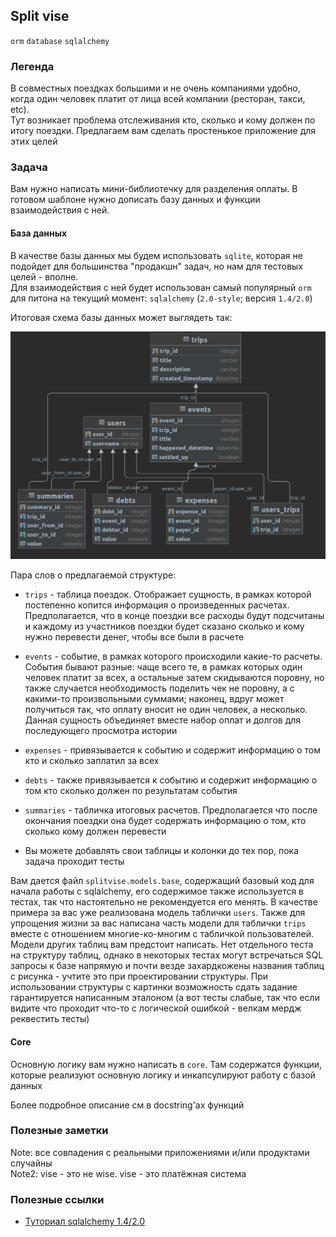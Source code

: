 ## Split vise 

`orm` `database` `sqlalchemy`


### Легенда 

В совместных поездках большими и не очень компаниями удобно, когда один человек платит от лица всей компании (ресторан, такси, etc).   
Тут возникает проблема отслеживания кто, сколько и кому должен по итогу поездки. Предлагаем вам сделать простенькое приложение для этих целей


### Задача 

Вам нужно написать мини-библиотечку для разделения оплаты. В готовом шаблоне нужно дописать базу данных и функции взаимодействия с ней. 

#### База данных

В качестве базы данных мы будем использовать `sqlite`, которая не подойдет для большинства "продакшн" задач, но нам для тестовых целей - вполне.  
Для взаимодействия с ней будет использован самый популярный `orm` для питона на текущий момент: `sqlalchemy` (`2.0-style`; версия `1.4/2.0`)

Итоговая схема базы данных может выглядеть так: 
 
![картинка](schema.png)

Пара слов о предлагаемой структуре:
- `trips` - таблица поездок. Отображает сущность, в рамках которой постепенно копится информация о произведенных расчетах. Предполагается, что в конце поездки все расходы будут подсчитаны и каждому из участников поездки будет сказано сколько и кому нужно перевести денег, чтобы все были в расчете
- `events` - событие, в рамках которого происходили какие-то расчеты. События бывают разные: чаще всего те, в рамках которых один человек платит за всех, а остальные затем скидываются поровну, но также случается необходимость поделить чек не поровну, а с какими-то произвольными суммами; наконец, вдруг может получиться так, что оплату вносит не один человек, а несколько. Данная сущность объединяет вместе набор оплат и долгов для последующего просмотра истории
- `expenses` - привязывается к событию и содержит информацию о том кто и сколько заплатил за всех
- `debts` - также привязывается к событию и содержит информацию о том кто сколько должен по результатам события
- `summaries` - табличка итоговых расчетов. Предполагается что после окончания поездки она будет содержать информацию о том, кто сколько кому должен перевести

- Вы можете добавлять свои таблицы и колонки до тех пор, пока задача проходит тесты 

Вам дается файл `splitvise.models.base`, содержащий базовый код для начала работы с sqlalchemy, его содержимое также используется в тестах, так что настоятельно не рекомендуется его менять. В качестве примера за вас уже реализована модель таблички `users`. Также для упрощения жизни за вас написана часть модели для таблички `trips` вместе с отношением многие-ко-многим с табличкой пользователей. Модели других таблиц вам предстоит написать. Нет отдельного теста на структуру таблиц, однако в некоторых тестах могут встречаться SQL запросы к базе напрямую и почти везде захардкожены названия таблиц с рисунка - учтите это при проектировании структуры. При использовании структуры с картинки возможность сдать задание гарантируется написанным эталоном (а вот тесты слабые, так что если видите что проходит что-то с логической ошибкой - велкам мердж реквестить тесты)

#### Core

Основную логику вам нужно написать в `core`. Там содержатся функции, которые реализуют основную логику и инкапсулируют работу с базой данных 

Более подробное описание см в docstring'ах функций

### Полезные заметки 

Note: все совпадения с реальными приложениями и/или продуктами случайны  
Note2: vise - это не wise. vise - это платёжная система  

### Полезные ссылки 

* [Туториал sqlalchemy 1.4/2.0](https://docs.sqlalchemy.org/en/14/tutorial/index.html)